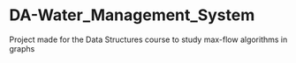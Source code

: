 # DA-Water_Management_System

Project made for the Data Structures course to study max-flow algorithms in graphs